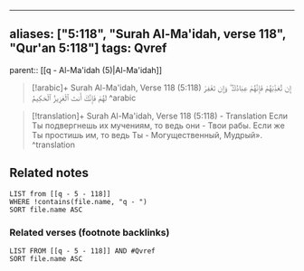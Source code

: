 
---
aliases: ["5:118", "Surah Al-Ma'idah, verse 118", "Qur'an 5:118"]
tags: Qvref
---

parent:: [[q - Al-Ma'idah (5)|Al-Ma'idah]]

> [!arabic]+ Surah Al-Ma'idah, Verse 118 (5:118)
> <span class="quran-arabic">إِن تُعَذِّبْهُمْ فَإِنَّهُمْ عِبَادُكَ ۖ وَإِن تَغْفِرْ لَهُمْ فَإِنَّكَ أَنتَ ٱلْعَزِيزُ ٱلْحَكِيمُ</span>
^arabic

> [!translation]+ Surah Al-Ma'idah, Verse 118 (5:118) - Translation
> Если Ты подвергнешь их мучениям, то ведь они - Твои рабы. Если же Ты простишь им, то ведь Ты - Могущественный, Мудрый».
^translation



## Related notes
```dataview
LIST from [[q - 5 - 118]]
WHERE !contains(file.name, "q - ")
SORT file.name ASC
```

### Related verses (footnote backlinks)
```dataview
LIST FROM [[q - 5 - 118]] AND #Qvref
SORT file.name ASC
```

